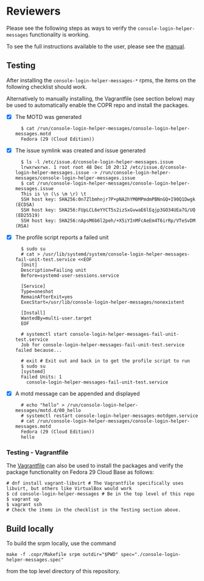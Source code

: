 # Reviewers

Please see the following steps as ways to verify the `console-login-helper-messages` functionality
is working.

To see the full instructions available to the user, please see the [manual](manual.md).

## Testing

After installing the `console-login-helper-messages-*` rpms, the items on the following
checklist should work.

Alternatively to manually installing, the Vagrantfile (see section below)
may be used to automatically enable the COPR repo and install the packages.

- [x] The MOTD was generated

        $ cat /run/console-login-helper-messages/console-login-helper-messages.motd
        Fedora (29 (Cloud Edition))

- [x] The issue symlink was created and issue generated

        $ ls -l /etc/issue.d/console-login-helper-messages.issue
        lrwxrwxrwx. 1 root root 48 Dec 10 20:12 /etc/issue.d/console-login-helper-messages.issue -> /run/console-login-helper-messages/console-login-helper-messages.issue
        $ cat /run/console-login-helper-messages/console-login-helper-messages.issue
        This is \n (\s \m \r) \t
        SSH host key: SHA256:0n7Zlbmhnjr7P+pNA2hYM0MPmdmPBNnGQ+I90Q1Dwgk (ECDSA)
        SSH host key: SHA256:FUpLCL6eYYCT5s2izSxGvwaE6lEqjp3GO34UEa7G/UQ (ED25519)
        SSH host key: SHA256:nApsM6b6l2peh/+X5iYInMFcAeEm4T6irRp/VTeSvDM (RSA)

- [x] The profile script reports a failed unit

        $ sudo su
        # cat > /usr/lib/systemd/system/console-login-helper-messages-fail-unit-test.service <<EOF
        [Unit]
        Description=Failing unit
        Before=systemd-user-sessions.service

        [Service]
        Type=oneshot
        RemainAfterExit=yes
        ExecStart=/usr/lib/console-login-helper-messages/nonexistent

        [Install]
        WantedBy=multi-user.target
        EOF

        # systemctl start console-login-helper-messages-fail-unit-test.service
        Job for console-login-helper-messages-fail-unit-test.service failed because...

        # exit # Exit out and back in to get the profile script to run
        $ sudo su
        [systemd]
        Failed Units: 1
          console-login-helper-messages-fail-unit-test.service

- [x] A motd message can be appended and displayed

        # echo "hello" > /run/console-login-helper-messages/motd.d/00_hello
        # systemctl restart console-login-helper-messages-motdgen.service
        # cat /run/console-login-helper-messages/console-login-helper-messages.motd 
        Fedora (29 (Cloud Edition))
        hello


### Testing - Vagrantfile

The [Vagrantfile](Vagrantfile) can also be used to install the packages and
verify the package functionality on Fedora 29 Cloud Base as follows:

```
# dnf install vagrant-libvirt # The Vagrantfile specifically uses libvirt, but others like VirtualBox would work
$ cd console-login-helper-messages # Be in the top level of this repo
$ vagrant up
$ vagrant ssh
# Check the items in the checklist in the Testing section above.
```

## Build locally

To build the srpm locally, use the command

```
make -f .copr/Makefile srpm outdir="$PWD" spec="./console-login-helper-messages.spec"
```

from the top level directory of this repository.
